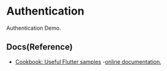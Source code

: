 # Authentication

Authentication Demo.


## Docs(Reference)
- [Cookbook: Useful Flutter samples](https://flutter.dev/docs/cookbook)
-[online documentation](https://flutter.dev/docs), 

